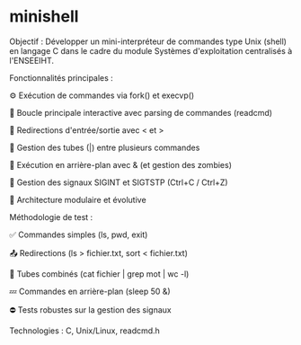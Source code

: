 # minishell
Objectif : Développer un mini-interpréteur de commandes type Unix (shell) en langage C dans le cadre du module Systèmes d'exploitation centralisés à l'ENSEEIHT.

Fonctionnalités principales :

⚙️ Exécution de commandes via fork() et execvp()

🔁 Boucle principale interactive avec parsing de commandes (readcmd)

📁 Redirections d'entrée/sortie avec < et >

🔗 Gestion des tubes (|) entre plusieurs commandes

👻 Exécution en arrière-plan avec & (et gestion des zombies)

🚫 Gestion des signaux SIGINT et SIGTSTP (Ctrl+C / Ctrl+Z)

🧩 Architecture modulaire et évolutive


Méthodologie de test :

✅ Commandes simples (ls, pwd, exit)

📤 Redirections (ls > fichier.txt, sort < fichier.txt)

🔗 Tubes combinés (cat fichier | grep mot | wc -l)

💤 Commandes en arrière-plan (sleep 50 &)

⛔ Tests robustes sur la gestion des signaux


Technologies : C, Unix/Linux, readcmd.h
